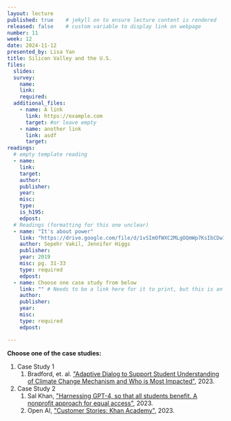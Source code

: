 ```yaml
---
layout: lecture
published: true    # jekyll on to ensure lecture content is rendered
released: false    # custom variable to display link on webpage
number: 11
week: 12
date: 2024-11-12
presented_by: Lisa Yan
title: Silicon Valley and the U.S.
files:
  slides:
  survey:
    name:
    link: 
    required:
  additional_files:
    - name: A link
      link: https://example.com
      target: #or leave empty
    - name: another link
      link: asdf
      target:
readings:
  # empty template reading 
  - name: 
    link:
    target:
    author:
    publisher: 
    year: 
    misc: 
    type: 
    is_h195: 
    edpost:
  # Readings (formatting for this one unclear)
  - name: "It's about power"
    link: "https://drive.google.com/file/d/1vSImOfWXC2MLgOQmWp7KsIbCDw1D0F_x/view?usp=sharing"
    author: Sepehr Vakil, Jennifer Higgs
    publisher: 
    year: 2019
    misc: pg. 31-33
    type: required
    edpost:
  - name: Choose one case study from below
    link: "" # Needs to be a link here for it to print, but this is an issue
    author: 
    publisher: 
    year: 
    misc: 
    type: required
    edpost:

---
```


<!-- information here --> 

<!-- CHANGE FORMATTING? -->

**Choose one of the case studies:**
1. Case Study 1
    1. Bradford, et. al. ["Adaptive Dialog to Support Student Understanding of Climate Change Mechanism and Who is Most Impacted"](https://repository.isls.org/bitstream/1/10333/1/ICLS2023_816-823.pdf), 2023. 
2. Case Study 2
    1. Sal Khan, ["Harnessing GPT-4, so that all students benefit. A nonprofit approach for equal access"](https://blog.khanacademy.org/harnessing-ai-so-that-all-students-benefit-a-nonprofit-approach-for-equal-access/), 2023.
    2. Open AI, ["Customer Stories: Khan Academy"](https://openai.com/customer-stories/khan-academy), 2023.
